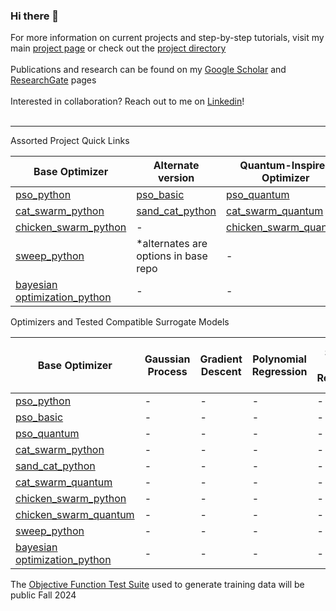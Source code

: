 ### Hi there 👋

<!--
**LC-Linkous/LC-Linkous** is a ✨ _special_ ✨ repository because its `README.md` (this file) appears on your GitHub profile.

Here are some ideas to get you started:

- 🔭 I’m currently working on ...
- 🌱 I’m currently learning ...
- 👯 I’m looking to collaborate on ...
- 🤔 I’m looking for help with ...
- 💬 Ask me about ...
- 📫 How to reach me: ...
- 😄 Pronouns: ...
- ⚡ Fun fact: ...
-->


For more information on current projects and step-by-step tutorials, visit my main [project page](https://lc-linkous.github.io) or check out the [project directory](https://github.com/LC-Linkous/Directory)
<br>
<br>
Publications and research can be found on my [Google Scholar](https://scholar.google.com/citations?user=UHCDo0MAAAAJ&hl=en&oi=ao) and [ResearchGate](https://www.researchgate.net/profile/Lauren-Linkous) pages
<br>
<br>
Interested in collaboration? Reach out to me on [Linkedin](https://www.linkedin.com/in/lauren-linkous)!
<br>
<br>

<hr/>
Assorted Project Quick Links

| Base Optimizer | Alternate version | Quantum-Inspired Optimizer |
| ------------- | ------------- | ------------- |
| [pso_python](https://github.com/LC-Linkous/pso_python) | [pso_basic](https://github.com/LC-Linkous/pso_python/tree/pso_basic) | [pso_quantum](https://github.com/LC-Linkous/pso_python/tree/pso_quantum)  |
| [cat_swarm_python](https://github.com/LC-Linkous/cat_swarm_python) | [sand_cat_python](https://github.com/LC-Linkous/cat_swarm_python/tree/sand_cat_python)| [cat_swarm_quantum](https://github.com/LC-Linkous/cat_swarm_python/tree/cat_swarm_quantum) |
| [chicken_swarm_python](https://github.com/LC-Linkous/chicken_swarm_python) | - | [chicken_swarm_quantum](https://github.com/LC-Linkous/chicken_swarm_python/tree/chicken_swarm_quantum)  |
| [sweep_python](https://github.com/LC-Linkous/sweep_python)  | *alternates are options in base repo | -  |
| [bayesian optimization_python](https://github.com/LC-Linkous/bayesian_optimization_python)  | -| -  |


Optimizers and Tested Compatible Surrogate Models

| Base Optimizer | Gaussian Process | Gradient Descent| Polynomial Regression |Support Vector Regression | Tested Single Obj. Func| Tested Multi Obj. Func|
| ------------- | ------------- | ------------- |------------- | ------------- | ------------- | ------------- |
| [pso_python](https://github.com/LC-Linkous/pso_python) |  - | - | - | - | - | - |
| [pso_basic](https://github.com/LC-Linkous/pso_python/tree/pso_basic) |  - | - | - | - | - | - |
| [pso_quantum](https://github.com/LC-Linkous/pso_python/tree/pso_quantum)  | - | - | - | - | - | - |
| [cat_swarm_python](https://github.com/LC-Linkous/cat_swarm_python) |  - | - | - | - | - | - |
| [sand_cat_python](https://github.com/LC-Linkous/cat_swarm_python/tree/sand_cat_python)|  - | - | - | - | - | - |
| [cat_swarm_quantum](https://github.com/LC-Linkous/cat_swarm_python/tree/cat_swarm_quantum) | - | - | - | - | - | - |
| [chicken_swarm_python](https://github.com/LC-Linkous/chicken_swarm_python) | - | - | - | - | - | - |
| [chicken_swarm_quantum](https://github.com/LC-Linkous/chicken_swarm_python/tree/chicken_swarm_quantum)  | - | - | - | - | - | - |
| [sweep_python](https://github.com/LC-Linkous/sweep_python)  | - | - | - | - | - | - |
| [bayesian optimization_python](https://github.com/LC-Linkous/bayesian_optimization_python) | - | - | - | - | - | - |


The [Objective Function Test Suite](https://github.com/LC-Linkous/objective_function_suite) used to generate training data will be public Fall 2024

